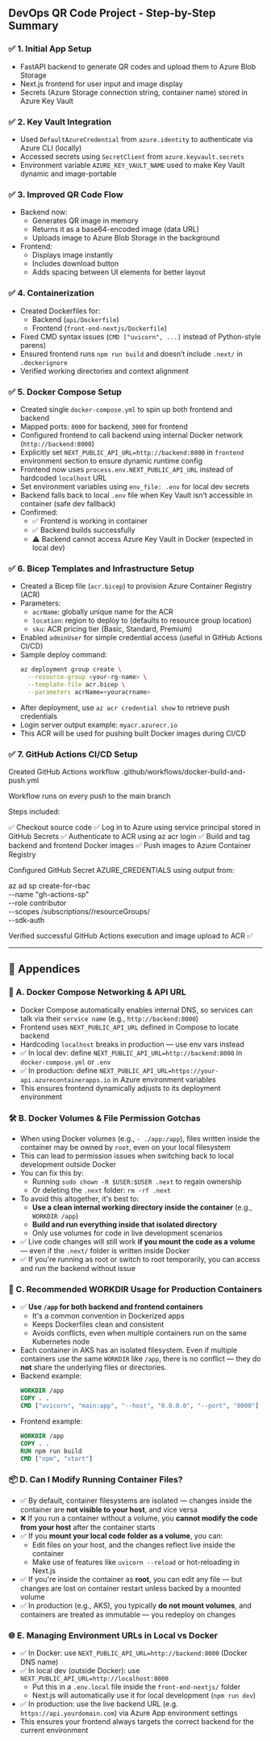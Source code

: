 ## DevOps QR Code Project - Step-by-Step Summary

### ✅ 1. **Initial App Setup**
- FastAPI backend to generate QR codes and upload them to Azure Blob Storage
- Next.js frontend for user input and image display
- Secrets (Azure Storage connection string, container name) stored in Azure Key Vault

### ✅ 2. **Key Vault Integration**
- Used `DefaultAzureCredential` from `azure.identity` to authenticate via Azure CLI (locally)
- Accessed secrets using `SecretClient` from `azure.keyvault.secrets`
- Environment variable `AZURE_KEY_VAULT_NAME` used to make Key Vault dynamic and image-portable

### ✅ 3. **Improved QR Code Flow**
- Backend now:
  - Generates QR image in memory
  - Returns it as a base64-encoded image (data URL)
  - Uploads image to Azure Blob Storage in the background
- Frontend:
  - Displays image instantly
  - Includes download button
  - Adds spacing between UI elements for better layout

### ✅ 4. **Containerization**
- Created Dockerfiles for:
  - Backend (`api/Dockerfile`)
  - Frontend (`front-end-nextjs/Dockerfile`)
- Fixed CMD syntax issues (`CMD ["uvicorn", ...]` instead of Python-style parens)
- Ensured frontend runs `npm run build` and doesn’t include `.next/` in `.dockerignore`
- Verified working directories and context alignment

### ✅ 5. **Docker Compose Setup**
- Created single `docker-compose.yml` to spin up both frontend and backend
- Mapped ports: `8000` for backend, `3000` for frontend
- Configured frontend to call backend using internal Docker network (`http://backend:8000`)
- Explicitly set `NEXT_PUBLIC_API_URL=http://backend:8000` in `frontend` environment section to ensure dynamic runtime config
- Frontend now uses `process.env.NEXT_PUBLIC_API_URL` instead of hardcoded `localhost` URL
- Set environment variables using `env_file: .env` for local dev secrets
- Backend falls back to local `.env` file when Key Vault isn’t accessible in container (safe dev fallback)
- Confirmed: 
  - ✅ Frontend is working in container
  - ✅ Backend builds successfully
  - ⚠️ Backend cannot access Azure Key Vault in Docker (expected in local dev)

### ✅ 6. **Bicep Templates and Infrastructure Setup**
- Created a Bicep file (`acr.bicep`) to provision Azure Container Registry (ACR)
- Parameters:
  - `acrName`: globally unique name for the ACR
  - `location`: region to deploy to (defaults to resource group location)
  - `sku`: ACR pricing tier (Basic, Standard, Premium)
- Enabled `adminUser` for simple credential access (useful in GitHub Actions CI/CD)
- Sample deploy command:
  ```bash
  az deployment group create \
    --resource-group <your-rg-name> \
    --template-file acr.bicep \
    --parameters acrName=<youracrname>
  ```
- After deployment, use `az acr credential show` to retrieve push credentials
- Login server output example: `myacr.azurecr.io`
- This ACR will be used for pushing built Docker images during CI/CD

### ✅ 7. GitHub Actions CI/CD Setup

Created GitHub Actions workflow .github/workflows/docker-build-and-push.yml

Workflow runs on every push to the main branch

Steps included:

✅ Checkout source code
✅ Log in to Azure using service principal stored in GitHub Secrets
✅ Authenticate to ACR using az acr login
✅ Build and tag backend and frontend Docker images
✅ Push images to Azure Container Registry

Configured GitHub Secret AZURE_CREDENTIALS using output from:

az ad sp create-for-rbac \
  --name "gh-actions-sp" \
  --role contributor \
  --scopes /subscriptions/<sub-id>/resourceGroups/<rg-name> \
  --sdk-auth

Verified successful GitHub Actions execution and image upload to ACR ✅

---

## 📘 Appendices

### 📘 A. Docker Compose Networking & API URL
- Docker Compose automatically enables internal DNS, so services can talk via their `service name` (e.g., `http://backend:8000`)
- Frontend uses `NEXT_PUBLIC_API_URL` defined in Compose to locate backend
- Hardcoding `localhost` breaks in production — use env vars instead
- ✅ In local dev: define `NEXT_PUBLIC_API_URL=http://backend:8000` in `docker-compose.yml` or `.env`
- ✅ In production: define `NEXT_PUBLIC_API_URL=https://your-api.azurecontainerapps.io` in Azure environment variables
- This ensures frontend dynamically adjusts to its deployment environment

### 🛠️ B. Docker Volumes & File Permission Gotchas
- When using Docker volumes (e.g., `- ./app:/app`), files written inside the container may be owned by `root`, even on your local filesystem
- This can lead to permission issues when switching back to local development outside Docker
- You can fix this by:
  - Running `sudo chown -R $USER:$USER .next` to regain ownership
  - Or deleting the `.next` folder: `rm -rf .next`
- To avoid this altogether, it's best to:
  - **Use a clean internal working directory inside the container** (e.g., `WORKDIR /app`)
  - **Build and run everything inside that isolated directory**
  - Only use volumes for code in live development scenarios
- ✅ Live code changes will still work **if you mount the code as a volume** — even if the `.next/` folder is written inside Docker
- ✅ If you're running as root or switch to root temporarily, you can access and run the backend without issue

### 📁 C. Recommended WORKDIR Usage for Production Containers
- ✅ **Use `/app` for both backend and frontend containers**
  - It's a common convention in Dockerized apps
  - Keeps Dockerfiles clean and consistent
  - Avoids conflicts, even when multiple containers run on the same Kubernetes node
- Each container in AKS has an isolated filesystem. Even if multiple containers use the same `WORKDIR` like `/app`, there is no conflict — they do **not** share the underlying files or directories.
- Backend example:
  ```dockerfile
  WORKDIR /app
  COPY . .
  CMD ["uvicorn", "main:app", "--host", "0.0.0.0", "--port", "8000"]
  ```
- Frontend example:
  ```dockerfile
  WORKDIR /app
  COPY . .
  RUN npm run build
  CMD ["npm", "start"]
  ```

### 📦 D. Can I Modify Running Container Files?
- ✅ By default, container filesystems are isolated — changes inside the container are **not visible to your host**, and vice versa
- ❌ If you run a container without a volume, you **cannot modify the code from your host** after the container starts
- ✅ If you **mount your local code folder as a volume**, you can:
  - Edit files on your host, and the changes reflect live inside the container
  - Make use of features like `uvicorn --reload` or hot-reloading in Next.js
- ✅ If you're inside the container as **root**, you can edit any file — but changes are lost on container restart unless backed by a mounted volume
- ✅ In production (e.g., AKS), you typically **do not mount volumes**, and containers are treated as immutable — you redeploy on changes

### 🌐 E. Managing Environment URLs in Local vs Docker
- ✅ In Docker: use `NEXT_PUBLIC_API_URL=http://backend:8000` (Docker DNS name)
- ✅ In local dev (outside Docker): use `NEXT_PUBLIC_API_URL=http://localhost:8000`
  - Put this in a `.env.local` file inside the `front-end-nextjs/` folder
  - Next.js will automatically use it for local development (`npm run dev`)
- ✅ In production: use the live backend URL (e.g. `https://api.yourdomain.com`) via Azure App environment settings
- This ensures your frontend always targets the correct backend for the current environment

